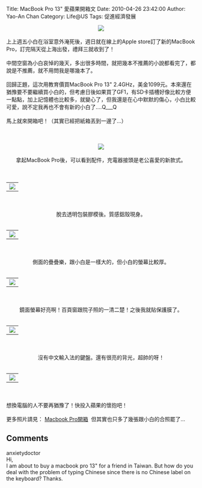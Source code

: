Title: MacBook Pro 13\" 愛蘋果開箱文
Date: 2010-04-26 23:42:00
Author: Yao-An Chan
Category: Life@US
Tags: 促進經濟發展


<div class='post'>
<div class="separator" style="clear: both; text-align: center;"><a href="http://picasaweb.google.com/lh/photo/SRjVbnrng8nGrZK-Czwv2g?feat=embedwebsite" style="margin-left: 1em; margin-right: 1em;"><img src="http://lh4.ggpht.com/_mvtDPM7iODU/S9YQcakcbSI/AAAAAAAAHEM/CvzLZcXeG9M/s400/DSC00694.JPG" /></a></div><br />上上週五小白在浴室意外淹死後，週日就在線上的Apple store訂了新的MacBook Pro，訂完隔天從上海出發，禮拜三就收到了！<br /><br />中間空窗為小白哀悼的幾天，多出很多時間，就把幾本不推薦的小說都看完了，都說是不推薦，就不用問我是哪幾本了。<br /><br />回歸正題，這次用教育價買MacBook Pro 13" 2.4GHz，美金1099元。本來還在猶豫要不要繼續買小白的，但考慮日後如果買了GF1，有SD卡插槽好像比較方便一點點，加上記憶體也比較多，就變心了，但我還是在心中默默的傷心，小白比較可愛，說不定我再也不會有新的小白了....Q___Q<br /><br />馬上就來開箱吧！（其實已經把紙箱丟到一邊了...）<br /><br /><br /><center><br /><a href="http://picasaweb.google.com/lh/photo/3G3eJfP37bCJSiFkASZuiw?feat=embedwebsite" style="margin-left: 1em; margin-right: 1em;"><img src="http://lh5.ggpht.com/_mvtDPM7iODU/S9YQfpMcZZI/AAAAAAAAHEU/j-eyPhfWpbM/s400/DSC00695.JPG" /></a><br /><br /></center><center>拿起MacBook Pro後，可以看到配件，充電器接頭是老公喜愛的新款式。<br /><br /><br /><table style="width: auto;"><tbody><tr><td><a href="http://picasaweb.google.com/lh/photo/qTfflW1hcH-aeRC7_ZCXVg?feat=embedwebsite"><img src="http://lh6.ggpht.com/_mvtDPM7iODU/S9YQD0uAujI/AAAAAAAAHDg/7ayIIY0hkRI/s400/DSC00696.JPG" /></a></td></tr></tbody></table><br /><br />脫去透明包裝膠模後。質感鋁殼現身。<br /><br /><table style="width: auto;"><tbody><tr><td><a href="http://picasaweb.google.com/lh/photo/VU1gcJ188w8CS_Vng8QoPw?feat=embedwebsite"><img src="http://lh5.ggpht.com/_mvtDPM7iODU/S9YQGFoqW2I/AAAAAAAAHDk/Iojp1HU3yqw/s400/DSC00697.JPG" /></a></td></tr></tbody></table><br /><br />側面的疊疊樂，跟小白是一樣大的，但小白的螢幕比較厚。<br /><br /><table style="width: auto;"><tbody><tr><td><a href="http://picasaweb.google.com/lh/photo/0huUrNOOvPFTAPW6v5Y3mQ?feat=embedwebsite"><img src="http://lh6.ggpht.com/_mvtDPM7iODU/S9YQTvA1BII/AAAAAAAAHD8/8dMkfVKMIT4/s400/DSC00709.JPG" /></a></td></tr></tbody></table><br /><br />鏡面螢幕好亮啊！百頁窗跟院子照的一清二楚！之後我就貼保護膜了。<br /><br /><table style="width: auto;"><tbody><tr><td><a href="http://picasaweb.google.com/lh/photo/o9FBMjQOOhZTt8Ox6IzY1g?feat=embedwebsite"><img src="http://lh5.ggpht.com/_mvtDPM7iODU/S9YQpi_oyQI/AAAAAAAAHEc/k6WShQWm7DA/s400/DSC00699.JPG" /></a></td></tr></tbody></table><br /><br />沒有中文輸入法的鍵盤。還有很亮的背光，超帥的呀！<br /><br /><table style="width: auto;"><tbody><tr><td><a href="http://picasaweb.google.com/lh/photo/mec5yzOkMTO4ltZRzDwAvw?feat=embedwebsite"><img src="http://lh3.ggpht.com/_mvtDPM7iODU/S9YQX4w9KpI/AAAAAAAAHEI/9KmrDh5ti4A/s400/YAN_8440.JPG" /></a></td></tr></tbody></table></center><br /><br />想換電腦的人不要再猶豫了！快投入蘋果的懷抱吧！<br /><br />更多照片請見： <a href="http://picasaweb.google.com/yaoanchan/MacbookPro?feat=embedwebsite">Macbook Pro開箱</a>&nbsp;&nbsp;但其實也只多了幾張跟小白的合照罷了...</div>
<h2>Comments</h2>
<div class='comments'>
<div class='comment'>
<div class='author'>anxietydoctor</div>
<div class='content'>
Hi, <br /> I am about to buy a macbook pro 13&quot; for a friend in Taiwan. But how do you deal with the problem of typing Chinese since there is no Chinese label on the keyboard? Thanks.</div>
</div>
</div>
